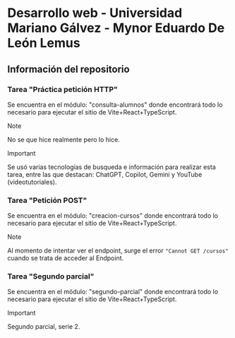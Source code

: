 # Desarrollo web - Universidad Mariano Gálvez - Mynor Eduardo De León Lemus
## Información del repositorio
### Tarea "Práctica petición HTTP"
Se encuentra en el módulo: "consulta-alumnos" donde encontrará todo lo necesario para ejecutar el sitio de Vite+React+TypeScript.

> [!NOTE]
> No se que hice realmente pero lo hice.

> [!IMPORTANT]
> Se usó varias tecnologías de busqueda e información para realizar esta tarea, entre las que destacan: ChatGPT, Copilot, Gemini y YouTube (videotutoriales).


### Tarea "Petición POST"
Se encuentra en el módulo: "creacion-cursos" donde encontrará todo lo necesario para ejecutar el sitio de Vite+React+TypeScript.

> [!NOTE]
> Al momento de intentar ver el endpoint, surge el error `"Cannot GET /cursos"` cuando se trata de acceder al Endpoint.

### Tarea "Segundo parcial"
Se encuentra en el módulo: "segundo-parcial" donde encontrará todo lo necesario para ejecutar el sitio de Vite+React+TypeScript.

> [!IMPORTANT]
> Segundo parcial, serie 2.
